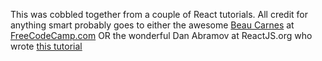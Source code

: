 This was cobbled together from a couple of React tutorials.  All credit for anything smart probably goes to either the awesome  [Beau Carnes](https://github.com/beaucarnes/fcc-project-tutorials) at [FreeCodeCamp.com](https://www.freecodecamp.org/) OR the wonderful Dan Abramov at ReactJS.org who wrote [this tutorial](https://reactjs.org/tutorial/tutorial.html)
